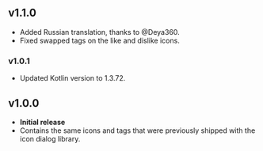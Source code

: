 ## v1.1.0
- Added Russian translation, thanks to @Deya360.
- Fixed swapped tags on the like and dislike icons.

### v1.0.1
- Updated Kotlin version to 1.3.72.

## v1.0.0
- **Initial release**
- Contains the same icons and tags that were previously shipped with
the icon dialog library.
